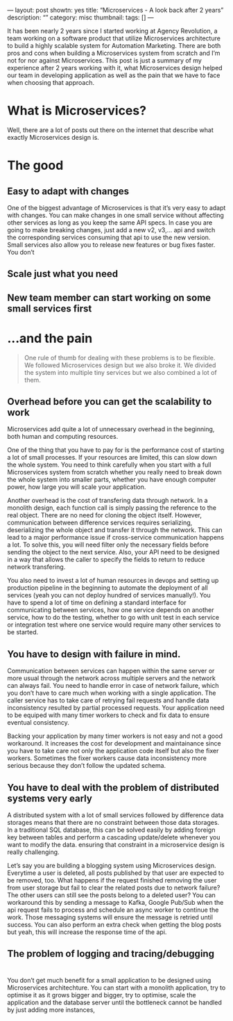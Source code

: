 —
layout: post
showtn: yes
title: “Microservices - A look back after 2 years”
description: “”
category: misc
thumbnail:
tags: []
—

It has been nearly 2 years since I started working at Agency Revolution, a team working on a software product that utilize Microservices architecture to build a highly scalable system for Automation Marketing. There are both pros and cons when building a Microservices system from scratch and I’m not for nor against Microservices. This post is just a summary of my experience after 2 years working with it, what Microservices design helped our team in developing application as well as the pain that we have to face when choosing that approach.

# What is Microservices?

Well, there are a lot of posts out there on the internet that describe what exactly Microservices design is.
# 
# The good

## Easy to adapt with changes

One of the biggest advantage of Microservices is that it’s very easy to adapt with changes. You can make changes in one small service without affecting other services as long as you keep the same API specs. In case you are going to make breaking changes, just add a new v2, v3,... api and switch the corresponding services consuming that api to use the new version. Small services also allow you to release new features or bug fixes faster. You don’t 

## Scale just what you need

## New team member can start working on some small services first

#  ...and the pain

> One rule of thumb for dealing with these problems is to be flexible. We followed Microservices design but we also broke it. We divided the system into multiple tiny services but we also combined a lot of them.

## Overhead before you can get the scalability to work

Microservices add quite a lot of unnecessary overhead in the beginning, both human and computing resources.

One of the thing that you have to pay for is the performance cost of starting a lot of small processes. If your resources are limited, this can slow down the whole system. You need to think carefully when you start with a full Microservices system from scratch whether you really need to break down the whole system into smaller parts, whether you have enough computer power, how large you will scale your application.

Another overhead is the cost of transfering data through network. In a monolith design, each function call is simply passing the reference to the real object. There are no need for cloning the object itself. However, communication between difference services requires serializing, deserializing the whole object and transfer it through the network. This can lead to a major performance issue if cross-service communication happens a lot. To solve this, you will need filter only the necessary fields before sending the object to the next service. Also, your API need to be designed in a way that allows the caller to specify the fields to return to reduce network transfering.

You also need to invest a lot of human resources in devops and setting up production pipeline in the beginning to automate the deployment of all services (yeah you can not deploy hundred of services manually!). You have to spend a lot of time on defining a standard interface for communicating between services, how one service depends on another service, how to do the testing, whether to go with unit test in each service or integration test where one service would require many other services to be started. 

## You have to design with failure in mind.

Communication between services can happen within the same server or more usual through the network across multiple servers and the network can always fail. You need to handle error in case of network failure, which you don’t have to care much when working with a single application. The caller service has to take care of retrying fail requests and handle data inconsistency resulted by partial processed requests. Your application need to be equiped with many timer workers to check and fix data to ensure eventual consistency.

Backing your application by many timer workers is not easy and not a good workaround. It increases the cost for development and maintainance since you have to take care not only the application code itself but also the fixer workers. Sometimes the fixer workers cause data inconsistency more serious because they don’t follow the updated schema.

## You have to deal with the problem of distributed systems very early

A distributed system with a lot of small services followed by difference data storages means that there are no constraint between those data storages. In a traditional SQL database, this can be solved easily by adding foreign key between tables and perform a cascading update/delete whenever you want to modify the data. ensuring that constraint in a microservice design is really challenging.

Let’s say you are building a blogging system using Microservices design. Everytime a user is deleted, all posts published by that user are expected to be removed, too. What happens if the request finished removing the user from user storage but fail to clear the related posts due to network failure? The other users can still see the posts belong to a deleted user? You can workaround this by sending a message to Kafka, Google Pub/Sub when the api request fails to process and schedule an async worker to continue the work. Those messaging systems will ensure the message is retried until success. You can also perform an extra check when getting the blog posts but yeah, this will increase the response time of the api.

## The problem of logging and tracing/debugging

# 

You don’t get much benefit for a small application to be designed using Microservices architechture. You can start with a monolith application, try to optimise it as it grows bigger and bigger, try to optimise, scale the application and the database server until the bottleneck cannot be handled by just adding more instances, 